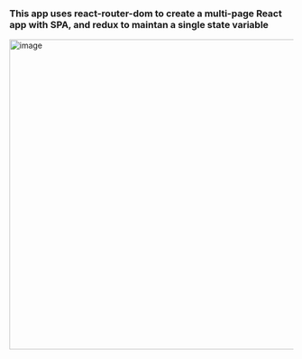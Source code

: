 ### This app uses react-router-dom to create a multi-page React app with SPA, and redux to maintan a single state variable
<img width="550" alt="image" src="https://user-images.githubusercontent.com/54572908/174784225-905b4634-e426-4302-bd29-aa8f17ed3e2d.png">

